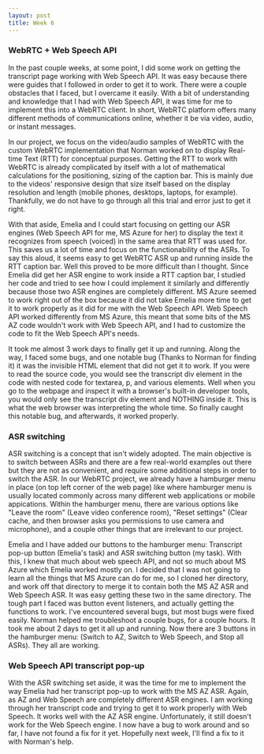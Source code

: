 ```yaml
---
layout: post
title: Week 6
---
```


### WebRTC + Web Speech API
In the past couple weeks, at some point, I did some work on getting the transcript page working with Web Speech API.  It was easy because there were guides that I followed in order to get it to work.  There were a couple obstacles that I faced, but I overcame it easily.  With a bit of understanding and knowledge that I had with Web Speech API, it was time for me to implement this into a WebRTC client.  In short, WebRTC platform offers many different methods of communications online, whether it be via video, audio, or instant messages.  

In our project, we focus on the video/audio samples of WebRTC with the custom WebRTC implementation that Norman worked on to display Real-time Text (RTT) for conceptual purposes.  Getting the RTT to work with WebRTC is already complicated by itself with a lot of mathematical calculations for the positioning, sizing of the caption bar. This is mainly due to the videos' responsive design that size itself based on the display resolution and length (mobile phones, desktops, laptops, for example).  Thankfully, we do not have to go through all this trial and error just to get it right.  

With that aside, Emelia and I could start focusing on getting our ASR engines (Web Speech API for me, MS Azure for her) to display the text it recognizes from speech (voiced) in the same area that RTT was used for. This saves us a lot of time and focus on the functionability of the ASRs. To say this aloud, it seems easy to get WebRTC ASR up and running inside the RTT caption bar.  Well this proved to be more difficult than I thought.  Since Emelia did get her ASR engine to work inside a RTT caption bar, I studied her code and tried to see how I could implement it similarly and differently because those two ASR engines are completely different. MS Azure seemed to work right out of the box because it did not take Emelia more time to get it to work properly as it did for me with the Web Speech API.  Web Speech API worked differently from MS Azure, this meant that some bits of the MS AZ code wouldn't work with Web Speech API, and I had to customize the code to fit the Web Speech API's needs.  

It took me almost 3 work days to finally get it up and running.  Along the way, I faced some bugs, and one notable bug (Thanks to Norman for finding it) it was the invisible HTML element that did not get it to work.  If you were to read the source code, you would see the transcript div element in the code with nested code for textarea, p, and various elements.  Well when you go to the webpage and inspect it with a browser's built-in developer tools, you would only see the transcript div element and NOTHING inside it.  This is what the web browser was interpreting the whole time.  So finally caught this notable bug, and afterwards, it worked properly.
  
### ASR switching
ASR switching is a concept that isn't widely adopted. The main objective is to switch between ASRs and there are a few real-world examples out there but they are not as convenient, and require some additional steps in order to switch the ASR.  In our WebRTC project, we already have a hamburger menu in place (on top left corner of the web page) like where hamburger menu is usually located commonly across many different web applications or mobile appications.  Within the hamburger menu, there are various options like "Leave the room" (Leave video conference room), "Reset settings" (Clear cache, and then browser asks you permissions to use camera and microphone), and a couple other things that are irrelevant to our project.  

Emelia and I have added our buttons to the hamburger menu: Transcript pop-up button (Emelia's task) and ASR switching button (my task). With this, I knew that much about web speech API, and not so much about MS Azure which Emelia worked mostly on.  I decided that I was not going to learn all the things that MS Azure can do for me, so I cloned her directory, and work off that directory to merge it to contain both the MS AZ ASR and Web Speech ASR.  It was easy getting these two in the same directory.  The tough part I faced was button event listeners, and actually getting the functions to work.  I've encountered several bugs, but most bugs were fixed easily.  Norman helped me troubleshoot a couple bugs, for a couple hours.  It took me about 2 days to get it all up and running.  Now there are 3 buttons in the hamburger menu: (Switch to AZ, Switch to Web Speech, and Stop all ASRs).  They all are working.

### Web Speech API transcript pop-up
With the ASR switching set aside, it was the time for me to implement the way Emelia had her transcript pop-up to work with the MS AZ ASR.  Again, as AZ and Web Speech are completely different ASR engines.  I am working through her transcript code and trying to get it to work properly with Web Speech.  It works well with the AZ ASR engine.  Unfortunately, it still doesn't work for the Web Speech engine.  I now have a bug to work around and so far, I have not found a fix for it yet.  Hopefully next week, I'll find a fix to it with Norman's help.

